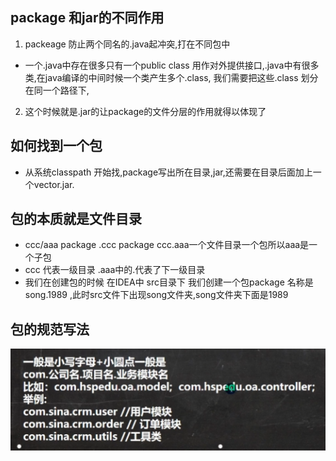 ## package 和jar的不同作用
1. packeage  防止两个同名的.java起冲突,打在不同包中
+ 一个.java中存在很多只有一个public class 用作对外提供接口,.java中有很多类,在java编译的中间时候一个类产生多个.class, 我们需要把这些.class 划分在同一个路径下,
2.  这个时候就是.jar的让package的文件分层的作用就得以体现了

## 如何找到一个包
+ 从系统classpath 开始找,package写出所在目录,jar,还需要在目录后面加上一个vector.jar.

## 包的本质就是文件目录
+ ccc/aaa  package .ccc package ccc.aaa一个文件目录一个包所以aaa是一个子包
+ ccc 代表一级目录 .aaa中的.代表了下一级目录
+ 我们在创建包的时候 在IDEA中 src目录下 我们创建一个包package 名称是 song.1989 ,此时src文件下出现song文件夹,song文件夹下面是1989


## 包的规范写法
![](2022-03-10-12-54-12.png)










